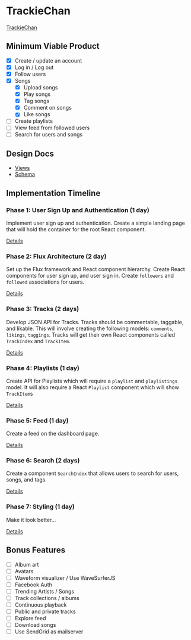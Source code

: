 # TrackieChan
[TrackieChan](http://trackiechan.herokuapp.com)

## Minimum Viable Product
- [x] Create / update an account
- [x] Log in / Log out
- [x] Follow users
- [x] Songs
  - [x] Upload songs
  - [x] Play songs
  - [x] Tag songs
  - [x] Comment on songs
  - [x] Like songs
- [ ] Create playlists
- [ ] View feed from followed users
- [ ] Search for users and songs

## Design Docs
- [Views](./docs/views.md)
- [Schema](./docs/schema.md)

## Implementation Timeline
### Phase 1: User Sign Up and Authentication (1 day)
Implement user sign up and authentication. Create a simple landing page that will hold the container for the root React component.

[Details](./docs/phases/phase_1.md)

### Phase 2: Flux Architecture (2 day)
Set up the Flux framework and React component hierarchy. Create React components for user sign up, and user sign in. Create `followers` and `followed` associations for users.

[Details](./docs/phases/phase_2.md)

### Phase 3: Tracks (2 days)
Develop JSON API for Tracks. Tracks should be commentable, taggable, and likable. This will involve creating the following models: `comments`, `likings`, `taggings`. Tracks will get their own React components called `TrackIndex` and `TrackItem`.

[Details](./docs/phases/phase_3.md)

### Phase 4: Playlists (1 day)
Create API for Playlists which will require a `playlist` and `playlistings` model. It will also require a React `Playlist` component which will show `TrackItem`s

[Details](./docs/phases/phase_4.md)

### Phase 5: Feed (1 day)
Create a feed on the dashboard page.

[Details](./docs/phases/phase_5.md)

### Phase 6: Search (2 days)
Create a component `SearchIndex` that allows users to search for users, songs, and tags.

[Details](./docs/phases/phase_6.md)

### Phase 7: Styling (1 day)
Make it look better...

[Details](./docs/phases/phase_7.md)

## Bonus Features
- [ ] Album art
- [ ] Avatars
- [ ] Waveform visualizer / Use WaveSurferJS
- [ ] Facebook Auth
- [ ] Trending Artists / Songs
- [ ] Track collections / albums
- [ ] Continuous playback
- [ ] Public and private tracks
- [ ] Explore feed
- [ ] Download songs
- [ ] Use SendGrid as mailserver